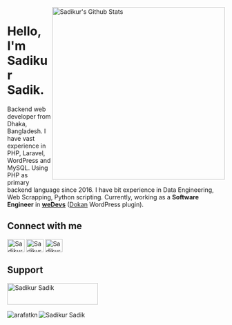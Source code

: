 <img align="right" width="400" src="https://github-readme-stats.vercel.app/api?username=SadikurSadik&show_icons=true&count_private=true" alt="Sadikur's Github Stats"/>


# Hello, I'm Sadikur Sadik.
Backend web developer from Dhaka, Bangladesh. I have vast experience in PHP, Laravel, WordPress and MySQL. Using PHP as primary backend language since 2016. I have bit experience in Data Engineering, Web Scrapping, Python scripting.
Currently, working as a **Software Engineer** in **[weDevs](https://wedevs.com/about/team)** ([Dokan](https://wordpress.org/plugins/dokan-lite/) WordPress plugin).

## Connect with me

<p align="left">
<a href="https://twitter.com/SadikurSadi" target="blank"><img align="center" src="https://raw.githubusercontent.com/rahuldkjain/github-profile-readme-generator/master/src/images/icons/Social/twitter.svg" alt="Sadikur Sadik" height="30" width="40" /></a>
<a href="https://linkedin.com/in/sadikur-rahaman" target="blank"><img align="center" src="https://raw.githubusercontent.com/rahuldkjain/github-profile-readme-generator/master/src/images/icons/Social/linked-in-alt.svg" alt="Sadikur Sadik" height="30" width="40" /></a>
<a href="https://www.hackerrank.com/sadik" target="blank"><img align="center" src="https://img.shields.io/badge/-Hackerrank-2EC866?style=for-the-badge&logo=HackerRank&logoColor=white" alt="Sadikur Sadik" height="30" width="40" /></a>
</p>

## Support

<p><a href="https://www.buymeacoffee.com/SadikurSadik" target="_blank"> <img align="left" src="https://cdn.buymeacoffee.com/buttons/v2/default-yellow.png" height="50" width="210" alt="Sadikur Sadik" /></a></p>

<br><br><br>


<p><img align="left" src="https://github-readme-stats.vercel.app/api/top-langs?username=arafatkn&show_icons=true&locale=en&layout=compact&count_private=true" alt="arafatkn" /></p>

<p><img align="center" src="https://github-readme-streak-stats.herokuapp.com/?user=SadikurSadik&count_private=true" alt="Sadikur Sadik" /></p>
